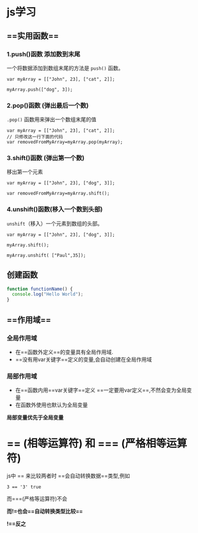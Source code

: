 # js学习

## ==实用函数==

### 1.push()函数 添加数到末尾

一个将数据添加到数组末尾的方法是 `push()` 函数。

```
var myArray = [["John", 23], ["cat", 2]];

myArray.push(["dog", 3]);
```

### 2.pop()函数 (弹出最后一个数)

`.pop()` 函数用来弹出一个数组末尾的值

```
var myArray = [["John", 23], ["cat", 2]];
// 只修改这一行下面的代码
var removedFromMyArray=myArray.pop(myArray);
```

### 3.shift()函数 (弹出第一个数)

移出第一个元素

```
var myArray = [["John", 23], ["dog", 3]];

var removedFromMyArray=myArray.shift();
```
### 4.unshift()函数(移入一个数到头部)

`unshift`（移入）一个元素到数组的头部。

```
var myArray = [["John", 23], ["dog", 3]];

myArray.shift();

myArray.unshift( ["Paul",35]);
```

##  创建函数

```js
function functionName() {
  console.log("Hello World");
}
```

## ==作用域==

### 全局作用域

- 在==函数外定义==的变量具有全局作用域.
- ==没有用var关键字==定义的变量,会自动创建在全局作用域

### 局部作用域

- 在==函数内用==var关键字==定义 ==一定要用var定义==,不然会变为全局变量
- 在函数外使用也默认为全局变量

**局部变量优先于全局变量**

# == (**相等运算符**) 和 === (**严格相等运算符**)

js中 == 来比较两者时 ==会自动转换数据==类型,例如

```
3 == '3' true
```

而===(严格等运算符)不会

**而!=也会==自动转换类型比较==**

**!==反之**

